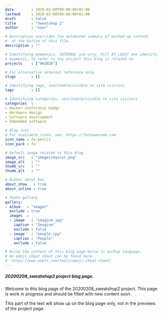 ```yaml
---
date        : 2020-02-08T00:00:00+01:00
lastmod     : 2020-02-08T00:00:00+01:00
draft       : false
title       : "Sweatshop 2"
author      : "noor"

# Description overrides the automated summary of marked-up content
#  at the bottom of this file.
description : ""

# Identifying mnemonics, INTERNAL use only. Fill AT LEAST one identifying
# mnemonic, to refer to the project this blog is related to.
projects    : ["HH2020"]

# For alternative external reference only
slugs       : []

# Identifying tags, searchable/visible to site visitors
tags        : []

# Identifying categories, searchable/visible to site visitors
categories  :
- Hacker conference badge
- Hardware design
- Software development
- Embedded software

# Blog icon
# For available icons, see: https://fontawesome.com
icon_name : fa-pencil
icon_pack : fa

# Default image related to this blog
image_src   : "images/mascot.png"
image_alt   : ""
thumb_src   : ""
thumb_alt   : ""

# Author about box
about_show   : true
about_inline : true

# Photo gallery
gallery:
- album   : "images"
  exclude : true
  images  :
  - image   : "imagine.jpg"
    caption : "Imagine"
    exclude : false
  - image   : "people.jpg"
    caption : "People"
    exclude : false

# Write the content of this blog page below in markup language.
# An emoji cheat sheet can be found here:
#  https://www.webfx.com/tools/emoji-cheat-sheet/
---
```


##### 20200208_sweatshop2 project blog page.

Welcome to this blog page of the 20200208_sweatshop2 project. This page is work in progress and should be filled with new content soon.

<!--more-->

This part of the text will show up on the blog page only, not in the previews of the project page.
